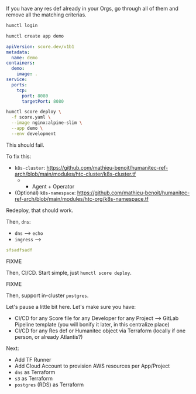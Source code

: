 If you have any res def already in your Orgs, go through all of them and remove all the matching criterias.

```bash
humctl login
```

```bash
humctl create app demo
```

```yaml
apiVersion: score.dev/v1b1
metadata:
  name: demo
containers:
  demo:
    image: .
service:
  ports:
    tcp:
      port: 8080
      targetPort: 8080
```

```bash
humctl score deploy \
  -f score.yaml \
  --image nginx:alpine-slim \
  --app demo \
  --env development
```

This should fail.

To fix this:
- `k8s-cluster`: https://github.com/mathieu-benoit/humanitec-ref-arch/blob/main/modules/htc-cluster/k8s-cluster.tf
  - + Agent + Operator
- (Optional) `k8s-namespace`: https://github.com/mathieu-benoit/humanitec-ref-arch/blob/main/modules/htc-org/k8s-namespace.tf

Redeploy, that should work.

Then, `dns`:
- `dns` --> `echo`
- `ingress` -->

```yaml
sfsadfsadf
```

FIXME

Then, CI/CD. Start simple, just `humctl score deploy`.

FIXME

Then, support in-cluster `postgres`.

Let's pause a little bit here. Let's make sure you have:
- CI/CD for any Score file for any Developer for any Project --> GitLab Pipeline template (you will bonify it later, in this centralize place)
- CI/CD for any Res def or Humanitec object via Terraform (locally if one person, or already Atlantis?)

Next:
- Add TF Runner
- Add Cloud Account to provision AWS resources per App/Project
- `dns` as Terraform
- `s3` as Terraform
- `postgres` (RDS) as Terraform
